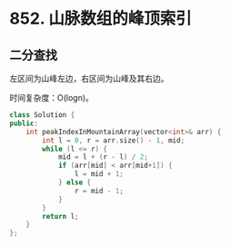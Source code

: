 # 852. 山脉数组的峰顶索引

## 二分查找

左区间为山峰左边，右区间为山峰及其右边。

时间复杂度：O(logn)。

```cpp
class Solution {
public:
    int peakIndexInMountainArray(vector<int>& arr) {
        int l = 0, r = arr.size() - 1, mid;
        while (l <= r) {
            mid = l + (r - l) / 2;
            if (arr[mid] < arr[mid+1]) {
                l = mid + 1;
            } else {
                r = mid - 1;
            }
        }
        return l;
    }
};
```